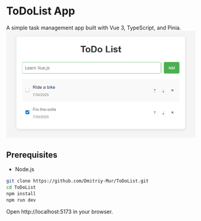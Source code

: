 # ToDoList App

A simple task management app built with Vue 3, TypeScript, and Pinia.
![Screenshot](https://github.com/Dmitriy-Mur/ToDoList/blob/main/ToDoList.png)
## Prerequisites

- Node.js

```bash
git clone https://github.com/Dmitriy-Mur/ToDoList.git
cd ToDoList
npm install
npm run dev
```

Open http://localhost:5173 in your browser.
